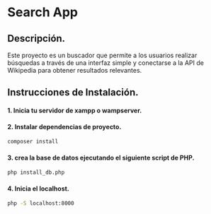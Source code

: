 # Search App

## Descripción.
Este proyecto es un buscador que permite a los usuarios realizar búsquedas a través de una interfaz simple y conectarse a la API de Wikipedia para obtener resultados relevantes.

## Instrucciones de Instalación.

#### 1.  Inicia tu servidor de xampp o wampserver.
#### 2. Instalar dependencias de proyecto.
```bash
composer install
```
#### 3. crea la base de datos ejecutando el siguiente script de PHP.
```bash
php install_db.php
```
#### 4. Inicia el localhost.
```bash
php -S localhost:8000
```